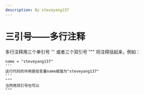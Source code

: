 ```yaml
---
description: By steveyang137
---
```


# 三引号——多行注释

多行注释用三个单引号 ''' 或者三个双引号 """ 将注释括起来，例如：

```text
name = "steveyang137"
'''
这行代码的作用是给变量name赋值为"steveyang137"
'''
"""
当然用双引号也可以
"""
```

